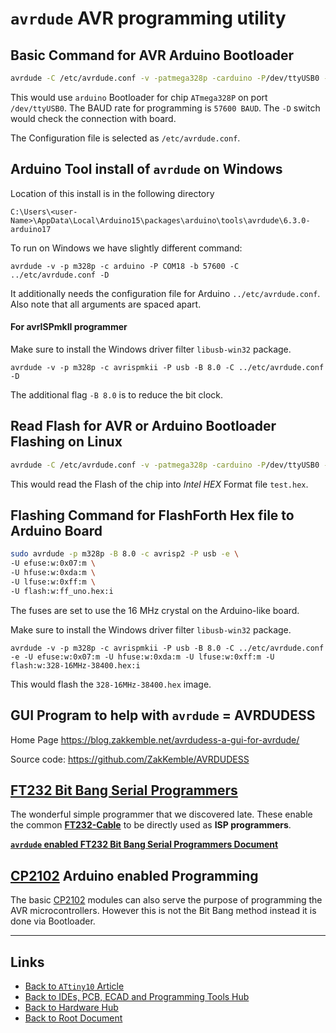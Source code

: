 # `avrdude` AVR programming utility

## Basic Command for AVR Arduino Bootloader
```sh
avrdude -C /etc/avrdude.conf -v -patmega328p -carduino -P/dev/ttyUSB0 -b57600 -D
```

This would use `arduino` Bootloader for chip `ATmega328P` on port `/dev/ttyUSB0`.
The BAUD rate for programming is `57600 BAUD`.
The `-D` switch would check the connection with board.

The Configuration file is selected as `/etc/avrdude.conf`.

## Arduino Tool install of `avrdude` on Windows

Location of this install is in the following directory

```
C:\Users\<user-Name>\AppData\Local\Arduino15\packages\arduino\tools\avrdude\6.3.0-arduino17
```

To run on Windows we have slightly different command:

```batch
avrdude -v -p m328p -c arduino -P COM18 -b 57600 -C ../etc/avrdude.conf -D
```

It additionally needs the configuration file for Arduino `../etc/avrdude.conf`.
Also note that all arguments are spaced apart.

#### For avrISPmkII programmer

Make sure to install the Windows driver filter `libusb-win32` package.
```batch
avrdude -v -p m328p -c avrispmkii -P usb -B 8.0 -C ../etc/avrdude.conf -D
```
The additional flag `-B 8.0` is to reduce the bit clock.

## Read Flash for AVR or Arduino Bootloader Flashing on Linux

```sh
avrdude -C /etc/avrdude.conf -v -patmega328p -carduino -P/dev/ttyUSB0 -b57600 -D -U flash:r:test.hex:i
```

This would read the Flash of the chip into *Intel HEX* Format file `test.hex`.


## Flashing Command for FlashForth Hex file to Arduino Board

```sh
sudo avrdude -p m328p -B 8.0 -c avrisp2 -P usb -e \
-U efuse:w:0x07:m \
-U hfuse:w:0xda:m \
-U lfuse:w:0xff:m \
-U flash:w:ff_uno.hex:i
```
The fuses are set to use the 16 MHz crystal on the Arduino-like board.

Make sure to install the Windows driver filter `libusb-win32` package.
```batch
avrdude -v -p m328p -c avrispmkii -P usb -B 8.0 -C ../etc/avrdude.conf -e -U efuse:w:0x07:m -U hfuse:w:0xda:m -U lfuse:w:0xff:m -U flash:w:328-16MHz-38400.hex:i
```

This would flash the `328-16MHz-38400.hex` image.

## GUI Program to help with `avrdude` = AVRDUDESS

Home Page <https://blog.zakkemble.net/avrdudess-a-gui-for-avrdude/>

Source code: <https://github.com/ZakKemble/AVRDUDESS>

## [FT232 Bit Bang Serial Programmers](./avrdude-FT232-Bit-Bang-Programmers.md)

The wonderful simple programmer that we discovered late.
These enable the common **[FT232-Cable](./FTDI-Connector.md)** to be directly used as **ISP programmers**.

**[`avrdude` enabled FT232 Bit Bang Serial Programmers Document](./avrdude-FT232-Bit-Bang-Programmers.md)**

## [CP2102](./CP2102-Connector.md) Arduino enabled Programming

The basic [CP2102](./CP2102-Connector.md) modules can also serve the purpose of programming the AVR microcontrollers.
However this is not the Bit Bang method instead it is done via Bootloader.

----
<!-- Footer Begins Here -->
## Links

- [Back to `ATtiny10` Article](../AVR/attiny10.md)
- [Back to IDEs, PCB, ECAD and Programming Tools Hub](./README.md)
- [Back to Hardware Hub](../README.md)
- [Back to Root Document](../../README.md)
